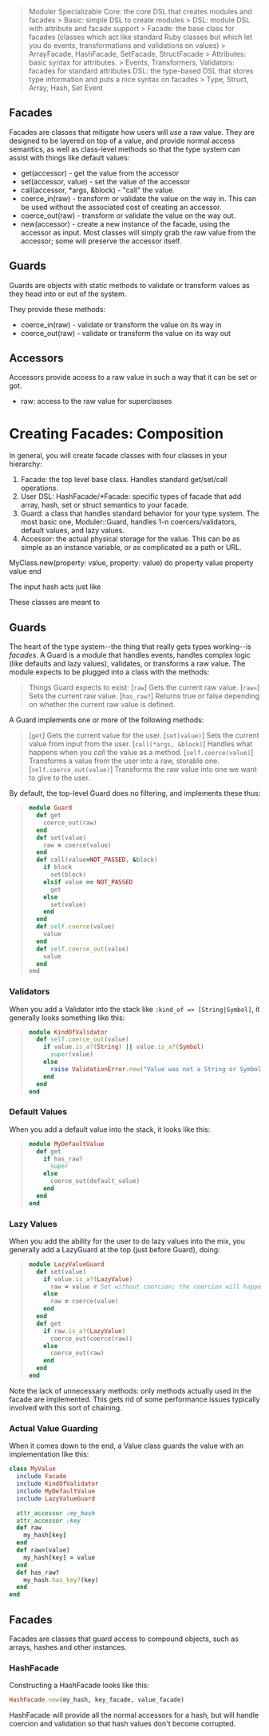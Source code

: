 > Moduler
  > Specializable
  > Core: the core DSL that creates modules and facades
    > Basic: simple DSL to create modules
    > DSL: module DSL with attribute and facade support
    > Facade: the base class for facades (classes which act like standard Ruby
      classes but which let you do events, transformations and validations on
      values)
      > ArrayFacade, HashFacade, SetFacade, StructFacade
    > Attributes: basic syntax for attributes.
    > Events, Transformers, Validators: facades for standard attributes
  > DSL: the type-based DSL that stores type information and puts a nice syntax on facades
    > Type, Struct, Array, Hash, Set
  > Event

Facades
-------
Facades are classes that mitigate how users will *use* a raw value.  They are designed to be layered on top of a value, and provide normal access semantics, as well as class-level methods so that the type system can assist with things like default values:

- get(accessor) - get the value from the accessor
- set(accessor, value) - set the value of the accessor
- call(accessor, *args, &block) - "call" the value.
- coerce_in(raw) - transform or validate the value on the way in.  This can be used without the associated cost of creating an accessor.
- coerce_out(raw) - transform or validate the value on the way out.
- new(accessor) - create a new instance of the facade, using the accessor as input.  Most classes will simply grab the raw value from the accessor; some will preserve the accessor itself.

Guards
------
Guards are objects with static methods to validate or transform values as they head into or out of the system.

They provide these methods:
- coerce_in(raw) - validate or transform the value on its way in
- coerce_out(raw) - validate or transform the value on its way out

Accessors
---------
Accessors provide access to a raw value in such a way that it can be set or got.

- raw: access to the raw value for superclasses

Creating Facades: Composition
=============================

In general, you will create facade classes with four classes in your hierarchy:
1. Facade: the top level base class.  Handles standard get/set/call operations.
2. User DSL: HashFacade/*Facade: specific types of facade that add array, hash,
   set or struct semantics to your facade.
3. Guard: a class that handles standard behavior for your type system.  The most
   basic one, Moduler::Guard, handles 1-n coercers/validators, default values,
   and lazy values.
4. Accessor: the actual physical storage for the value.  This can be as simple
   as an instance variable, or as complicated as a path or URL.

MyClass.new(property: value, property: value) do
  <instance dsl>
  property value
  property value
end

The input hash acts just like

These classes are meant to

Guards
-------
The heart of the type system--the thing that really gets types working--is *facades*.  A Guard is a module that handles events, handles complex logic (like defaults and lazy values), validates, or transforms a raw value.  The module expects to be plugged into a class with the methods:

> Things Guard expects to exist:
> [`raw`]
> Gets the current raw value.
> [`raw=`]
> Sets the current raw value.
> [`has_raw?`]
> Returns true or false depending on whether the current raw value is defined.

A Guard implements one or more of the following methods:

> [`get`]
> Gets the current value for the user.
> [`set(value)`]
> Sets the current value from input from the user.
> [`call(*args, &block)`]
> Handles what happens when you *call* the value as a method.
> [`self.coerce(value)`]
> Transforms a value from the user into a raw, storable one.
> [`self.coerce_out(value)`]
> Transforms the raw value into one we want to give to the user.

By default, the top-level Guard does no filtering, and implements these thus:

> ```ruby
> module Guard
>   def get
>     coerce_out(raw)
>   end
>   def set(value)
>     raw = coerce(value)
>   end
>   def call(value=NOT_PASSED, &block)
>     if block
>       set(block)
>     elsif value == NOT_PASSED
>       get
>     else
>       set(value)
>     end
>   end
>   def self.coerce(value)
>     value
>   end
>   def self.coerce_out(value)
>     value
>   end
> emd
> ```

### Validators

When you add a Validator into the stack like `:kind_of => [String|Symbol]`, it generally looks something like this:

> ```ruby
> module KindOfValidator
>   def self.coerce_out(value)
>     if value.is_a?(String) || value.is_a?(Symbol)
>       super(value)
>     else
>       raise ValidationError.new("Value was not a String or Symbol.")
>     end
>   end
> end
> ```

### Default Values

When you add a default value into the stack, it looks like this:

> ```ruby
> module MyDefaultValue
>   def get
>     if has_raw?
>       super
>     else
>       coerce_out(default_value)
>     end
>   end
> end
> ```

### Lazy Values

When you add the ability for the user to do lazy values into the mix, you generally
add a LazyGuard at the top (just before Guard), doing:

> ```ruby
> module LazyValueGuard
>   def set(value)
>     if value.is_a?(LazyValue)
>       raw = value # Set without coercion; the coercion will happen on get.
>     else
>       raw = coerce(value)
>     end
>   end
>   def get
>     if raw.is_a?(LazyValue)
>       coerce_out(coerce(raw))
>     else
>       coerce_out(raw)
>     end
>   end
> end
> ```

Note the lack of unnecessary methods: only methods actually used in the facade
are implemented.  This gets rid of some performance issues typically involved
with this sort of chaining.

### Actual Value Guarding

When it comes down to the end, a Value class guards the value with an implementation like this:

```ruby
class MyValue
  include Facade
  include KindOfValidator
  include MyDefaultValue
  include LazyValueGuard

  attr_accessor :my_hash
  attr_accessor :key
  def raw
    my_hash[key]
  end
  def raw=(value)
    my_hash[key] = value
  end
  def has_raw?
    my_hash.has_key?(key)
  end
end
```

Facades
-------

Facades are classes that guard access to compound objects, such as arrays, hashes
and other instances.

### HashFacade

Constructing a HashFacade looks like this:

```ruby
HashFacade.new(my_hash, key_facade, value_facade)
```

HashFacade will provide all the normal accessors for a hash, but will handle coercion and validation so that hash values don't become corrupted.
